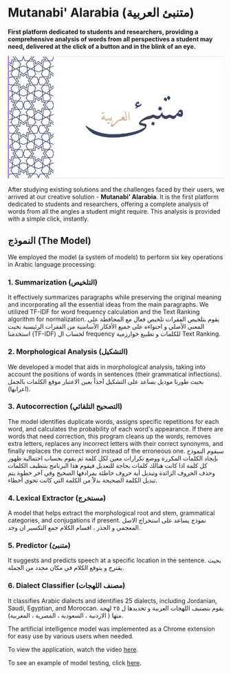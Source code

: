 # Mutanabi' Alarabia (متنبئ العربية)

**First platform dedicated to students and researchers, providing a comprehensive analysis of words from all perspectives a student may need, delivered at the click of a button and in the blink of an eye.**

![Mutanabi' Alarabia](متنبئ.png)

After studying existing solutions and the challenges faced by their users, we arrived at our creative solution - **Mutanabi' Alarabia**. It is the first platform dedicated to students and researchers, offering a complete analysis of words from all the angles a student might require. This analysis is provided with a simple click, instantly.‎

## النموذج (The Model)

We employed the model (a system of models) to perform six key operations in Arabic language processing:

### 1. Summarization (التلخيص)

It effectively summarizes paragraphs while preserving the original meaning and incorporating all the essential ideas from the main paragraphs. We utilized TF-IDF for word frequency calculation and the Text Ranking algorithm for normalization.
يقوم بتلخيص الفقرات تلخيص فعال  مع المحافظة على المعنى الأصلي و احتواءه على جميع الأفكار الأساسية من الفقرات الرئيسية بحيث استخدمنا (TF-IDF) لحساب ال frequency للكلمات و تطبيع خوارزمية Text Ranking.

### 2. Morphological Analysis (التشكيل)

We developed a model that aids in morphological analysis, taking into account the positions of words in sentences (their grammatical inflections).
بحيث طورنا موديل يساعد على التشكيل آخذاً بعين الاعتبار موقع الكلمات بالجمل (اعرابها).

### 3. Autocorrection (التصحيح التلقائي)

The model identifies duplicate words, assigns specific repetitions for each word, and calculates the probability of each word's appearance. If there are words that need correction, this program cleans up the words, removes extra letters, replaces any incorrect letters with their correct synonyms, and finally replaces the correct word instead of the erroneous one.
سيقوم النموذج بإيجاد الكلمات المكررة ووضع تكرارات معين لكل كلمة ثم يقوم بحساب احتمالية ظهور كل كلمة 
اذا كانت هنالك كلمات بحاجة للتعديل فيقوم هذا البرنامج بتنظيف الكلمات وحذف الحروف الزائدة وتبديل أية حروف خاطئة بمرادفها الصحيح وفي آخر خطوة يتم تبديل  الكلمة الصحيحة بدلاً من الكلمة التي كانت تحوي أخطاء.

### 4. Lexical Extractor (مستخرج)

A model that helps extract the morphological root and stem, grammatical categories, and conjugations if present.
نموذج يساعد على استخراج الاصل المعجمي و الجذر ، اقسام الكلام جمع التكسير ان وجد.

### 5. Predictor (متنبئ)

It suggests and predicts speech at a specific location in the sentence.
بحيث يقترح و يتوقع الكلام في مكان محدد من الجملة.

### 6. Dialect Classifier (مصنف اللهجات)

It classifies Arabic dialects and identifies 25 dialects, including Jordanian, Saudi, Egyptian, and Moroccan.
يقوم بتصنيف اللهجات العربية و تحديدها ل ٢٥ لهجة منها ( الاردنية ، السعودية ، المصرية ، المغربية).

The artificial intelligence model was implemented as a Chrome extension for easy use by various users when needed.

To view the application, watch the video [here](https://drive.google.com/file/d/14frXMRIprI6tzjnQxnbIhE-vqKltVuhv/view?usp=sharing).

To see an example of model testing, click [here](https://drive.google.com/file/d/1nlbFKCzSqSz9n7FGSPmAG9Iyn0QonR43/view?usp=sharing).
